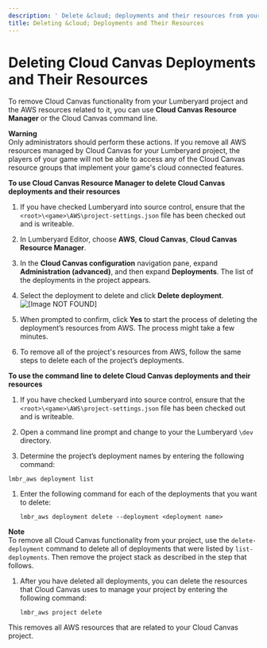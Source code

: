 ```yaml
---
description: ' Delete &cloud; deployments and their resources from your project. '
title: Deleting &cloud; Deployments and Their Resources
---
```

# Deleting Cloud Canvas Deployments and Their Resources<a name="cloud-canvas-how-to-delete-deployments"></a>

To remove Cloud Canvas functionality from your Lumberyard project and the AWS resources related to it, you can use **Cloud Canvas Resource Manager** or the Cloud Canvas command line\. 

**Warning**  
Only administrators should perform these actions\. If you remove all AWS resources managed by Cloud Canvas for your Lumberyard project, the players of your game will not be able to access any of the Cloud Canvas resource groups that implement your game's cloud connected features\.

**To use Cloud Canvas Resource Manager to delete Cloud Canvas deployments and their resources**

1. If you have checked Lumberyard into source control, ensure that the `<root>\<game>\AWS\project-settings.json` file has been checked out and is writeable\.

1. In Lumberyard Editor, choose **AWS**, **Cloud Canvas**, **Cloud Canvas Resource Manager**\.

1. In the **Cloud Canvas configuration** navigation pane, expand **Administration \(advanced\)**, and then expand **Deployments**\. The list of the deployments in the project appears\.

1. Select the deployment to delete and click **Delete deployment**\.  
![\[Image NOT FOUND\]](/images/userguide/cloud_canvas/cloud-canvas-ui-rm-delete-test-deployment.png)

1. When prompted to confirm, click **Yes** to start the process of deleting the deployment’s resources from AWS\. The process might take a few minutes\.

1. To remove all of the project's resources from AWS, follow the same steps to delete each of the project’s deployments\.

**To use the command line to delete Cloud Canvas deployments and their resources**

1. If you have checked Lumberyard into source control, ensure that the `<root>\<game>\AWS\project-settings.json` file has been checked out and is writeable\.

1. Open a command line prompt and change to your the Lumberyard `\dev` directory\.

1.  Determine the project’s deployment names by entering the following command: 

   ```
   lmbr_aws deployment list
   ```

1. Enter the following command for each of the deployments that you want to delete:

   ```
   lmbr_aws deployment delete --deployment <deployment name>
   ```
**Note**  
To remove all Cloud Canvas functionality from your project, use the `delete-deployment` command to delete all of deployments that were listed by `list-deployments`\. Then remove the project stack as described in the step that follows\.

1. After you have deleted all deployments, you can delete the resources that Cloud Canvas uses to manage your project by entering the following command: 

   ```
   lmbr_aws project delete
   ```

This removes all AWS resources that are related to your Cloud Canvas project\. 